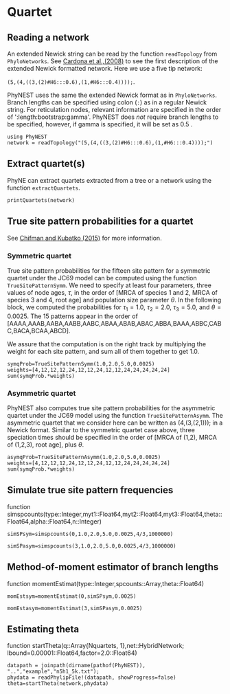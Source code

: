 # Quartet

## Reading a network
An extended Newick string can be read by the function `readTopology` from `PhyloNetworks`. See [Cardona et al.,(2008)](https://doi.org/10.1186/1471-2105-9-532) to see the first description of the extended Newick formatted network. Here we use a five tip network:

`(5,(4,((3,(2)#H6:::0.6),(1,#H6:::0.4))));`.

PhyNEST uses the same the extended Newick format as in `PhyloNetworks`. Branch lengths can be specified using colon (`:`) as in a regular Newick string. For reticulation nodes, relevant information are specified in the order of ':length:bootstrap:gamma'. PhyNEST does *not* require branch lengths to be specified, however, if gamma is specified, it will be set as 0.5 .

```@repl quartet
using PhyNEST
network = readTopology("(5,(4,((3,(2)#H6:::0.6),(1,#H6:::0.4))));")
```
## Extract quartet(s)
PhyNE can extract quartets extracted from a tree or a network using the function `extractQuartets`.  
```@repl quartet
printQuartets(network)
```

## True site pattern probabilities for a quartet
See [Chifman and Kubatko (2015)](https://www.sciencedirect.com/science/article/pii/S0022519315001095?via%3Dihub) for more information.
### Symmetric quartet
True site pattern probabilities for the fifteen site pattern for a symmetric quartet under the JC69 model can be computed using the function `TrueSitePatternSymm`. We need to specify at least four parameters, three values of node ages, $\tau$, in the order of [MRCA of species 1 and 2, MRCA of species 3 and 4, root age] and population size parameter $\theta$. In the following block, we computed the probabilities for $\tau_1=1.0$, $\tau_2=2.0$, $\tau_3=5.0$, and $\theta=0.0025$. The 15 patterns appear in the order of [AAAA,AAAB,AABA,AABB,AABC,ABAA,ABAB,ABAC,ABBA,BAAA,ABBC,CABC,BACA,BCAA,ABCD]. 

We assure that the computation is on the right track by multiplying the weight for each site pattern, and sum all of them together to get 1.0.

```@repl quartet
symqProb=TrueSitePatternSymm(1.0,2.0,5.0,0.0025)
weights=[4,12,12,12,24,12,12,24,12,12,24,24,24,24,24]
sum(symqProb.*weights)
```
### Asymmetric quartet
PhyNEST also computes true site pattern probabilities for the asymmetric quartet under the JC69 model using the function `TrueSitePatternAsymm`. The asymmetric quartet that we consider here can be written as (4,(3,(2,1))); in a Newick format. Similar to the symmetric quartet case above, three speciation times should be specified in the order of [MRCA of (1,2), MRCA of (1,2,3), root age], plus $\theta$. 

```@repl quartet
asymqProb=TrueSitePatternAsymm(1.0,2.0,5.0,0.0025) 
weights=[4,12,12,12,24,12,12,24,12,12,24,24,24,24,24]
sum(symqProb.*weights)
```
## Simulate true site pattern frequencies
function simspcounts(type::Integer,myt1::Float64,myt2::Float64,myt3::Float64,theta::Float64,alpha::Float64,n::Integer)
```@repl quartet
simSPsym=simspcounts(0,1.0,2.0,5.0,0.0025,4/3,1000000)
```
```@repl quartet
simSPasym=simspcounts(3,1.0,2.0,5.0,0.0025,4/3,1000000)
```
## Method-of-moment estimator of branch lengths
function momentEstimat(type::Integer,spcounts::Array,theta::Float64)
```@repl quartet
momEstsym=momentEstimat(0,simSPsym,0.0025)
```
```@repl quartet
momEstasym=momentEstimat(3,simSPasym,0.0025)
```

## Estimating theta
function startTheta(q::Array{Nquartets, 1},net::HybridNetwork; lbound=0.00001::Float64,factor=2.0::Float64)
```@repl quartet
datapath = joinpath(dirname(pathof(PhyNEST)), "..","example","n5h1_5k.txt");
phydata = readPhylipFile!(datapath, showProgress=false)
theta=startTheta(network,phydata)
```


